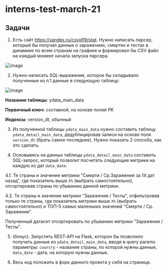 # interns-test-march-21

## Задачи

1. Есть сайт https://yandex.ru/covid19/stat. Нужно написать парсер, который бы получал данные о заражениях, смертях и тестах в динамике по всем странам на графике и формировал бы CSV файл на каждый момент начала запуска парсера.

![image](https://user-images.githubusercontent.com/30187683/111162102-e2bf7780-85ac-11eb-9676-886302013f42.png)

2. Нужно написать SQL-выражение, которое бы складывало полученные из п.1 данные в следующую таблицу:

![image](https://user-images.githubusercontent.com/30187683/111163785-780f3b80-85ae-11eb-879c-b272891161fd.png)

**Название таблицы**: ydata_main_data

**Первичный ключ**: составной, на основе полей PK

**Индексы**: version_dt, обычный

3. Из полученной таблицы `ydata_main_data` нужно составить таблицу `ydata_detail_main_data`, дедублицировав записи на основе поля `version_dt` (брать самое последнее). Нужно показать 2 способа, как это сделать.

4. Основывясь на данных таблицы `ydata_detail_main_data` составить SQL-запрос, который позволит посчитать следующие метрики на каждую из дат `data_date`:

4.1. Те страны и значение метрики "Смерти / Ср.Заражения за 14 дат назад", где показатель выше `X%` (выбрать самостоятельно), отсортировав страны по убыванию данной метрики.

4.2. Те страны и значение метрики "Заражения / Тесты", отфильтровав только те страны, где показатель метрики выше `X%` (выбрать самостоятельно) и ТОП-5 самых маленьких значений "Смерти / Ср. Заражения". 

Полученный датасет отсортировать по убыванию метрики "Заражения / Тесты".

5. (бонус). Запустить REST-API на Flask, которон бы позволило получать данные из `ydata_detail_main_data`, вводя в query params параметры: `country` - название страны, по которой нужны данные, `data_date` - дата, на которую нужны данные. 

6. Весь код положить в форк данного проекта у себя на странице.
